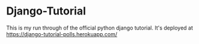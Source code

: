 # Django-Tutorial

This is my run through of the official python django tutorial. It's deployed at https://django-tutorial-polls.herokuapp.com/
